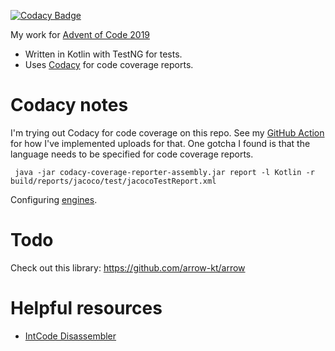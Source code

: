 [![Codacy Badge](https://api.codacy.com/project/badge/Grade/615101eac6e94feba46c13530eef81a6)](https://www.codacy.com/manual/davidmerrick/AdventOfCode2019?utm_source=github.com&amp;utm_medium=referral&amp;utm_content=davidmerrick/AdventOfCode2019&amp;utm_campaign=Badge_Grade)

My work for [Advent of Code 2019](https://adventofcode.com/2019)

  - Written in Kotlin with TestNG for tests.
  - Uses [Codacy](https://www.codacy.com/) for code coverage reports.

# Codacy notes

I'm trying out Codacy for code coverage on this repo. See my [GitHub Action](/.github/workflows/push_master.yml) for how I've implemented uploads for that.
One gotcha I found is that the language needs to be specified for code coverage reports.

```
 java -jar codacy-coverage-reporter-assembly.jar report -l Kotlin -r build/reports/jacoco/test/jacocoTestReport.xml
```

Configuring [engines](https://support.codacy.com/hc/en-us/articles/213632009-Engines).

# Todo

Check out this library: https://github.com/arrow-kt/arrow

# Helpful resources

  - [IntCode Disassembler](https://janiczek.github.io/advent-of-code/Year2019/Intcode/Disasm/)
